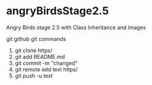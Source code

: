 # angryBirdsStage2.5
Angry Birds stage 2.5 with Class Inheritance and Images

git github
git commands
1. git clone https/
2. git add README.md
3. git commit -m "changed"
4. git remote add text https/
5. git push -u text 